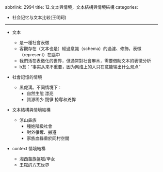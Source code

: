 abbrlink: 2994
title: 12.文本與情境，文本結構與情境結構
categories:
  - 社会记忆与文本比较(王明珂)
---
- 文本
	- 是一種社會表徵
	- 客觀存在（文本也是）經過意識（schema）的過濾、修飾，表徵（represent）在腦中 
	- 我們活在表徵化的世界，但通常對社會麻木，需要借助文本的表徵分析
	- b友：“事实从来不重要，因为网络上的人只在意能输出什么观点”
- 社會記憶的情境
	- 黑虎溝。不同情境下：
		- 自然生態 漂亮
		- 資源稀少 競爭 掠奪和兇悍

- 文本結構與情境結構
	- 涼山彞族
		- 種姓階級社會
		- 對外爭奪、搬遷
		- 家族血緣重於同村空間

- context 情境結構
	- 湘西苗族盤瓠/辛女
	- 王崧的方志世界